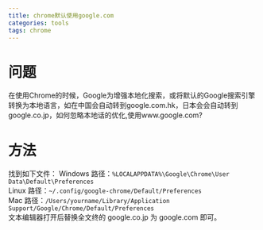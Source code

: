 ```yaml
---
title: chrome默认使用google.com
categories: tools
tags: chrome
---
```


# 问题

在使用Chrome的时候，Google为增强本地化搜索，或将默认的Google搜索引擎转换为本地语言，如在中国会自动转到google.com.hk，日本会会自动转到google.co.jp，如何忽略本地话的优化,使用www.google.com?

# 方法

找到如下文件： 
Windows 路径：`%LOCALAPPDATA%\Google\Chrome\User Data\Default\Preferences`  
Linux 路径：`~/.config/google-chrome/Default/Preferences`   
Mac 路径：`/Users/yourname/Library/Application Support/Google/Chrome/Default/Preferences`   
文本编辑器打开后替换全文终的 google.co.jp 为 google.com 即可。 
